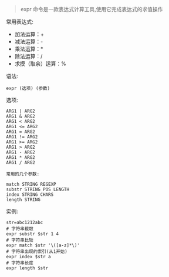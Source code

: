 > expr 命令是一款表达式计算工具,使用它完成表达式的求值操作

常用表达式:
* 加法运算：+
* 减法运算：-
* 乘法运算：\*
* 除法运算：/
* 求摸（取余）运算：%

语法: 

    expr (选项) (参数)

选项:

````
ARG1 | ARG2
ARG1 & ARG2
ARG1 < ARG2
ARG1 <= ARG2
ARG1 = ARG2
ARG1 != ARG2
ARG1 >= ARG2
ARG1 > ARG2
ARG1 - ARG2
ARG1 * ARG2
ARG1 / ARG2

常用的几个参数:

match STRING REGEXP
substr STRING POS LENGTH
index STRING CHARS
length STRING
````

实例:
````
str=abc1212abc 
# 字符串截取
expr substr $str 1 4 
# 字符串比较
expr match $str '\([a-z]*\)'
# 字符串出现的索引(从1开始)
expr index $str a
# 字符串长度
expr length $str



````